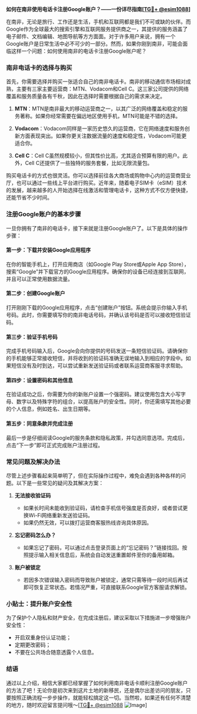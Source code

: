 **如何在南非使用电话卡注册Google账户？——一份详尽指南[[TG💪+ @esim1088](https://t.me/s/esim1088)]**

在南非，无论是旅行、工作还是生活，手机和互联网都是我们不可或缺的伙伴。而Google作为全球最大的搜索引擎和互联网服务提供商之一，其提供的服务涵盖了电子邮件、文档编辑、地图导航等方方面面。对于许多用户来说，拥有一个Google账户是日常生活中必不可少的一部分。然而，如果你刚到南非，可能会面临这样一个问题：如何使用南非的电话卡注册Google账户呢？

### 南非电话卡的选择与购买

首先，你需要选择并购买一张适合自己的南非电话卡。南非的移动通信市场相对成熟，主要有三家主要运营商：MTN、Vodacom和Cell C。这三家公司提供的网络覆盖和服务质量各有千秋，因此在选择时需要根据自己的需求来决定。

1. **MTN**：MTN是南非最大的移动运营商之一，以其广泛的网络覆盖和稳定的服务著称。如果你经常需要在偏远地区使用手机，MTN可能是不错的选择。
   
2. **Vodacom**：Vodacom同样是一家历史悠久的运营商，它在网络速度和服务创新方面表现突出。如果你更关注数据流量的速度和稳定性，Vodacom可能更适合你。

3. **Cell C**：Cell C虽然规模较小，但其性价比高，尤其适合预算有限的用户。此外，Cell C还提供了一些独特的服务套餐，比如无限流量包。

购买电话卡的方式也很灵活。你可以选择前往各大商场或购物中心内的运营商营业厅，也可以通过一些线上平台进行购买。近年来，随着电子SIM卡（eSIM）技术的发展，越来越多的人开始选择在线激活和管理电话卡，这种方式不仅方便快捷，还能节省不少时间。

### 注册Google账户的基本步骤

一旦你拥有了南非的电话卡，接下来就是注册Google账户了。以下是具体的操作步骤：

#### 第一步：下载并安装Google应用程序
在你的智能手机上，打开应用商店（如Google Play Store或Apple App Store），搜索“Google”并下载官方的Google应用程序。确保你的设备已经连接到互联网，并且可以正常使用数据流量。

#### 第二步：创建Google账户
打开刚刚下载的Google应用程序，点击“创建账户”按钮。系统会提示你输入手机号码。此时，你需要填写你的南非电话号码，并确认该号码是否可以接收短信验证码。

#### 第三步：验证手机号码
完成手机号码输入后，Google会向你提供的号码发送一条短信验证码。请确保你的手机能够正常接收短信，并将收到的验证码准确无误地输入到相应的字段中。如果短信没有及时到达，可以尝试重新发送验证码或者联系运营商客服寻求帮助。

#### 第四步：设置密码和其他信息
在验证成功之后，你需要为你的新账户设置一个强密码。建议使用包含大小写字母、数字以及特殊字符的组合，以提高账户的安全性。同时，你还需填写其他必要的个人信息，例如姓名、出生日期等。

#### 第五步：同意条款并完成注册
最后一步是仔细阅读Google的服务条款和隐私政策，并勾选同意选项。完成后，点击“下一步”即可正式完成账户注册过程。

### 常见问题及解决办法

尽管上述步骤看起来简单明了，但在实际操作过程中，难免会遇到各种各样的问题。以下是一些常见的疑问及其解决方案：

1. **无法接收验证码**
   - 如果长时间未能收到验证码，请检查手机信号强度是否良好，或者尝试更换Wi-Fi网络重新发送验证码。
   - 如果仍然无效，可以拨打运营商客服热线咨询具体原因。

2. **忘记密码怎么办？**
   - 如果忘记了密码，可以通过点击登录页面上的“忘记密码？”链接找回。按照提示输入相关信息后，系统会自动发送重置邮件至你的备用邮箱。

3. **账户被锁定**
   - 若因多次错误输入密码而导致账户被锁定，通常只需等待一段时间后再试即可恢复正常状态。若情况严重，可直接联系Google官方客服请求解锁。

### 小贴士：提升账户安全性

为了保护个人隐私和财产安全，在完成注册后，建议采取以下措施进一步增强账户安全性：
- 开启双重身份认证功能；
- 定期更改密码；
- 不要在公共场合随意透露个人信息。

### 结语

通过以上介绍，相信大家都已经掌握了如何利用南非电话卡顺利注册Google账户的方法了吧！无论你是初次来到这片土地的新移民，还是偶尔出差访问的朋友，只要按照正确流程一步步操作，就能轻松搞定这一切。当然啦，如果还有任何不清楚的地方，随时欢迎留言提问哦～[[TG💪+ @esim1088](https://t.me/s/esim1088) ![Image](https://i.postimg.cc/4NQfJmqS/Snipaste-2025-05-13-00-14-12.png)]
